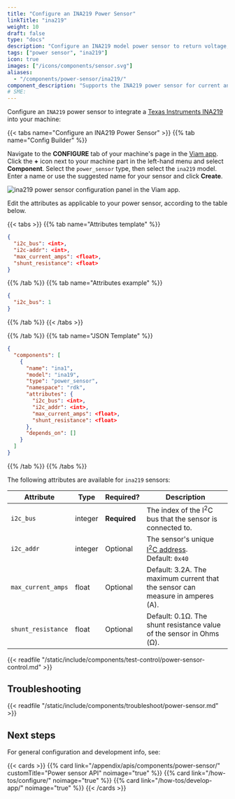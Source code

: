 ```yaml
---
title: "Configure an INA219 Power Sensor"
linkTitle: "ina219"
weight: 10
draft: false
type: "docs"
description: "Configure an INA219 model power sensor to return voltage, current, and power readings."
tags: ["power sensor", "ina219"]
icon: true
images: ["/icons/components/sensor.svg"]
aliases:
  - "/components/power-sensor/ina219/"
component_description: "Supports the INA219 power sensor for current and power monitor."
# SME:
---
```


Configure an `INA219` power sensor to integrate a [Texas Instruments INA219](https://www.ti.com/product/INA229) into your machine:

{{< tabs name="Configure an INA219 Power Sensor" >}}
{{% tab name="Config Builder" %}}

Navigate to the **CONFIGURE** tab of your machine's page in the [Viam app](https://app.viam.com).
Click the **+** icon next to your machine part in the left-hand menu and select **Component**.
Select the `power_sensor` type, then select the `ina219` model.
Enter a name or use the suggested name for your sensor and click **Create**.

![ina219 power sensor configuration panel in the Viam app.](/components/power-sensor/ina219-config-builder.png)

Edit the attributes as applicable to your power sensor, according to the table below.

{{< tabs >}}
{{% tab name="Attributes template" %}}

```json {class="line-numbers linkable-line-numbers"}
{
  "i2c_bus": <int>,
  "i2c-addr": <int>,
  "max_current_amps": <float>,
  "shunt_resistance": <float>
}
```

{{% /tab %}}
{{% tab name="Attributes example" %}}

```json {class="line-numbers linkable-line-numbers"}
{
  "i2c_bus": 1
}
```

{{% /tab %}}
{{< /tabs >}}

{{% /tab %}}
{{% tab name="JSON Template" %}}

```json {class="line-numbers linkable-line-numbers"}
{
  "components": [
    {
      "name": "ina1",
      "model": "ina19",
      "type": "power_sensor",
      "namespace": "rdk",
      "attributes": {
        "i2c_bus": <int>,
        "i2c_addr": <int>,
        "max_current_amps": <float>,
        "shunt_resistance": <float>
      },
      "depends_on": []
    }
  ]
}
```

{{% /tab %}}
{{% /tabs %}}

The following attributes are available for `ina219` sensors:

<!-- prettier-ignore -->
| Attribute | Type | Required? | Description |
| --------- | -----| --------- | ----------- |
| `i2c_bus` | integer | **Required** | The index of the I<sup>2</sup>C bus that the sensor is connected to. |
| `i2c_addr` | integer | Optional | The sensor's unique [I<sup>2</sup>C address](https://learn.adafruit.com/i2c-addresses/overview). <br>Default: `0x40` |
| `max_current_amps` | float | Optional | Default: 3.2A. The maximum current that the sensor can measure in amperes (A). |
| `shunt_resistance` | float | Optional | Default: 0.1Ω. The shunt resistance value of the sensor in Ohms (Ω). |

{{< readfile "/static/include/components/test-control/power-sensor-control.md" >}}

## Troubleshooting

{{< readfile "/static/include/components/troubleshoot/power-sensor.md" >}}

## Next steps

For general configuration and development info, see:

{{< cards >}}
{{% card link="/appendix/apis/components/power-sensor/" customTitle="Power sensor API" noimage="true" %}}
{{% card link="/how-tos/configure/" noimage="true" %}}
{{% card link="/how-tos/develop-app/" noimage="true" %}}
{{< /cards >}}
